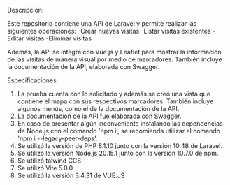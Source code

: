 
Descripción:

Este repositorio contiene una API de Laravel y permite realizar las siguientes operaciones: 
-Crear nuevas visitas 
-Listar visitas existentes 
-Editar visitas 
-Eliminar visitas

Además, la API se integra con Vue.js y Leaflet para mostrar la información de las visitas de manera visual por medio de marcadores. También incluye la documentación de la API, elaborada con Swagger. 


Especificaciones:

1. La prueba cuenta con lo solicitado y además se creó una vista que contiene el mapa con sus respectivos marcadores. También incluye algunos menús, como el de la documentación de la API.
2. La documentación de la API fue elaborada con Swagger.
3. En caso de presentar algún inconveniente instalando las dependencias de Node.js con el comando 'npm i', se recomienda utilizar el comando 'npm i --legacy-peer-deps'.
4. Se utilizó la versión de PHP 8.1.10 junto con la versión 10.48 de Laravel.
6. Se utilizó la versión Node.js 20.15.1 junto con la versión 10.7.0 de npm.
7. Se utilizó talwind CCS
8. Se utilizó Vite 5.0.0
9. Se utilizó la versión 3.4.31 de VUE.JS 